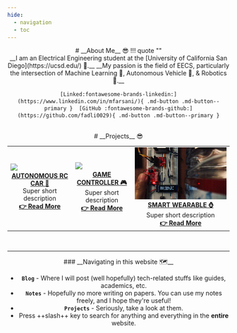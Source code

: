 ```yaml
---
hide:
  - navigation
  - toc
---
```


<center>
# __About Me__ 😎
!!! quote ""
    </br>
    __I am an Electrical Engineering student at the [University of California San Diego](https://ucsd.edu/)  🔱.__  
    __My passion is the field of EECS, particularly the intersection of Machine Learning  🧠, Autonomous Vehicle 🚗, & Robotics  🤖.__  

    [Linked:fontawesome-brands-linkedin:](https://www.linkedin.com/in/mfarsani/){ .md-button .md-button--primary }  [GitHub :fontawesome-brands-github:](https://github.com/fadli0029){ .md-button .md-button--primary }
</center>

</br>

<center>
# __Projects__ 😎  
<table>
  <tr>
    <td> <img src="Projects/AutonomousRCCar/images/corneringros.gif" width="400" height"400"> 
    <b><center><a href="Projects/AutonomousRCCar/">AUTONOMOUS RC CAR  🚗</a></center></b> 
    <center>Super short description</center> 
    <b><center><a href="Projects/AutonomousRCCar/">👉 Read More</a></center></b> 
    </td>
    <td> <img src="Projects/GameController/images/spaceinvader.gif" width="400" height"400"> 
    <b><center><a href="Projects/GameController/">GAME CONTROLLER  🎮</a></center></b> 
    <center>Super short description</center> 
    <b><center><a href="Projects/GameController/">👉 Read More</a></center></b> 
    </td>
    <td> <img src="Projects/SmartWearable/images/wearableNOML.gif" width="400" height"400"> 
    <b><center><a href="Projects/SmartWearable/">SMART WEARABLE  ⌚</a></center></b> 
    <center>Super short description</center> 
    <b><center><a href="Projects/SmartWearable/">👉 Read More</a></center></b> 
    </td>
  </tr> 
</table>
</center>

<!--
<center>
# __Projects__ 😎  
!!! quote ""  
    </br>
    <table>
      <tr>
        <td> <img src="Projects/AutonomousRCCar/images/corneringros.gif" width="400" height"400"> 
        <b><center>[Autonomous RC Car  🚗](Projects/AutonomousRCCar/index.md)</center></b> 
        <center>Super short description</center> 
        <b><center>[:fontawesome-regular-arrow-alt-circle-right: Read More](Projects/AutonomousRCCar/index.md)</center></b> 
        </td>
        <td> <img src="Projects/GameController/images/spaceinvader.gif" width="400" height"400"> 
        <b><center>[Game Controller  🎮](Projects/GameController/index.md)</center></b> 
        <center>Super short description</center> 
        <b><center>[:fontawesome-regular-arrow-alt-circle-right: Read More](Projects/GameController/index.md)</center></b> 
        </td>
        <td> <img src="Projects/SmartWearable/images/wearableNOML.gif" width="400" height"400"> 
        <b><center>[Smart Wearable  ⌚](Projects/SmartWearable/index.md)</center></b> 
        <center>Super short description</center> 
        <b><center>[:fontawesome-regular-arrow-alt-circle-right: Read More](Projects/SmartWearable/index.md)</center></b> 
        </td>
      </tr> 
    </table>
</center>
-->

</br>  

---

<center>
### __Navigating in this website  🗺__

* __`Blog`__ - Where I will post (well hopefully) tech-related stuffs like guides, academics, etc.
* __`Notes`__ - Hopefully no more writing on papers. You can use my notes freely, and I hope they're useful!
* __`Projects`__ - Seriously, take a look at them.
* Press ++slash++ key to search for anything and everything in the __entire__ website.
</center>


